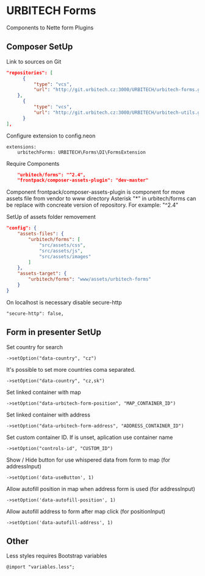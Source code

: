 # URBITECH Forms

Components to Nette form Plugins

## Composer SetUp

Link to sources on Git

```json
"repositories": [
      {
          "type": "vcs",
          "url": "http://git.urbitech.cz:3000/URBITECH/urbitech-forms.git"
	},
      {
          "type": "vcs",
          "url": "http://git.urbitech.cz:3000/URBITECH/urbitech-utils.git"
      }
],
```

Configure extension to config.neon

    extensions:
    	urbitechForms: URBITECH\Forms\DI\FormsExtension

Require Components

```json
	"urbitech/forms": "^2.4",
	"frontpack/composer-assets-plugin": "dev-master"
```

Component frontpack/composer-assets-plugin is component for move assets file from vendor to www directory
Asterisk "\*" in urbitech/forms can be replace with concreate version of repository. For example: "^2.4"

SetUp of assets folder removement

```json
"config": {
	"assets-files": {
		"urbitech/forms": [
			"src/assets/css",
			"src/assets/js",
			"src/assets/images"
		]
	},
	"assets-target": {
		"urbitech/forms": "www/assets/urbitech-forms"
	}
}
```

On localhost is necessary disable secure-http

    "secure-http": false,

## Form in presenter SetUp

Set country for search

    ->setOption("data-country", "cz")

It's possible to set more countries coma separated.

    ->setOption("data-country", "cz,sk")

Set linked container with map

    ->setOption("data-urbitech-form-position", "MAP_CONTAINER_ID")

Set linked container with address

    ->setOption("data-urbitech-form-address", "ADDRESS_CONTAINER_ID")

Set custom container ID. If is unset, aplication use container name

    ->setOption("controls-id", "CUSTOM_ID")

Show / Hide button for use whispered data from form to map (for addressInput)

    ->setOption('data-useButton', 1)

Allow autofill position in map when address form is used (for addressInput)

    ->setOption('data-autofill-position', 1)

Allow autofill address to form after map click (for positionInput)

    ->setOption('data-autofill-address', 1)

## Other

Less styles requires Bootstrap variables

    @import "variables.less";
